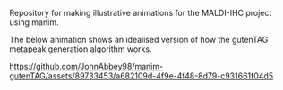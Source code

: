 Repository for making illustrative animations for the MALDI-IHC project using manim.

The below animation shows an idealised version of how the gutenTAG metapeak generation algorithm works.

https://github.com/JohnAbbey98/manim-gutenTAG/assets/89733453/a682109d-4f9e-4f48-8d79-c931661f04d5

